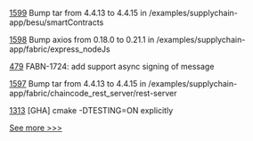 
[1599](https://github.com/hyperledger-labs/blockchain-automation-framework/pull/1599) Bump tar from 4.4.13 to 4.4.15 in /examples/supplychain-app/besu/smartContracts

[1598](https://github.com/hyperledger-labs/blockchain-automation-framework/pull/1598) Bump axios from 0.18.0 to 0.21.1 in /examples/supplychain-app/fabric/express_nodeJs

[479](https://github.com/hyperledger/fabric-sdk-node/pull/479) FABN-1724: add support async signing of message

[1597](https://github.com/hyperledger-labs/blockchain-automation-framework/pull/1597) Bump tar from 4.4.13 to 4.4.15 in /examples/supplychain-app/fabric/chaincode_rest_server/rest-server

[1313](https://github.com/hyperledger/iroha/pull/1313) [GHA] cmake -DTESTING=ON explicitly


[See more >>>](https://start-here.hyperledger.org/pull-requests)
